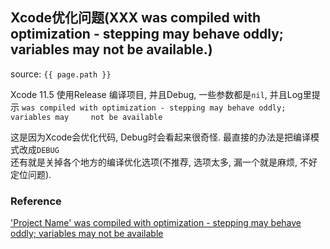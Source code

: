 ## Xcode优化问题(XXX was compiled with optimization - stepping may behave oddly; variables may not be available.)
source: `{{ page.path }}`

Xcode 11.5 使用Release 编译项目, 并且Debug, 一些参数都是`nil`, 并且Log里提示
`was compiled with optimization - stepping may behave oddly; variables may    
not be available`  

这是因为Xcode会优化代码, Debug时会看起来很奇怪. 最直接的办法是把编译模式改成`DEBUG`  
还有就是关掉各个地方的编译优化选项(不推荐, 选项太多, 漏一个就是麻烦, 不好定位问题).



### Reference
['Project Name' was compiled with optimization - stepping may behave oddly; variables may not be available](https://stackoverflow.com/questions/32772573/project-name-was-compiled-with-optimization-stepping-may-behave-oddly-varia)
